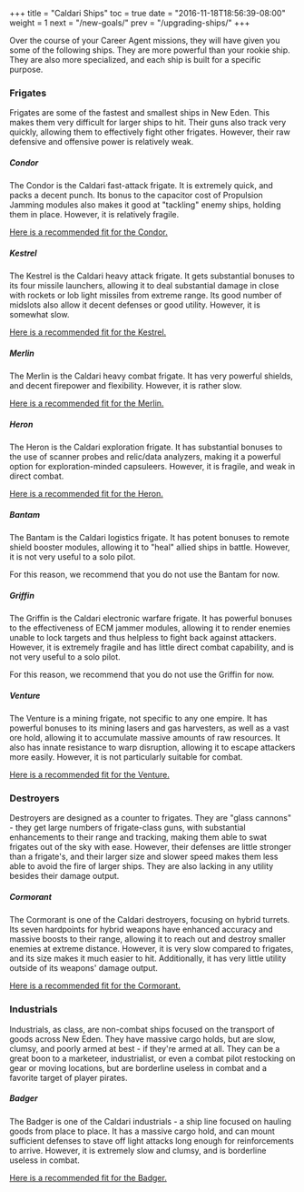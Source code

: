 +++
title = "Caldari Ships"
toc = true
date = "2016-11-18T18:56:39-08:00"
weight = 1
next = "/new-goals/"
prev = "/upgrading-ships/"
+++

Over the course of your Career Agent missions, 
they will have given you some of the following ships.
They are more powerful than your rookie ship.
They are also more specialized, and each ship is built for a specific purpose.

### Frigates

Frigates are some of the fastest and smallest ships in New Eden.
This makes them very difficult for larger ships to hit.
Their guns also track very quickly, allowing them to effectively fight other frigates.
However, their raw defensive and offensive power is relatively weak.

##### Condor

The Condor is the Caldari fast-attack frigate.
It is extremely quick, and packs a decent punch.
Its bonus to the capacitor cost of Propulsion Jamming modules 
also makes it good at "tackling" enemy ships, holding them in place.
However, it is relatively fragile.

[Here is a recommended fit for the Condor.](/upgrading-ships/caldari/condor/)

##### Kestrel

The Kestrel is the Caldari heavy attack frigate.
It gets substantial bonuses to its four missile launchers,
allowing it to deal substantial damage in close with rockets or lob light missiles from extreme range.
Its good number of midslots also allow it decent defenses or good utility.
However, it is somewhat slow.

[Here is a recommended fit for the Kestrel.](/upgrading-ships/caldari/kestrel/)

##### Merlin

The Merlin is the Caldari heavy combat frigate.
It has very powerful shields, and decent firepower and flexibility.
However, it is rather slow.

[Here is a recommended fit for the Merlin.](/upgrading-ships/caldari/merlin/)

##### Heron

The Heron is the Caldari exploration frigate.
It has substantial bonuses to the use of scanner probes and relic/data analyzers,
making it a powerful option for exploration-minded capsuleers.
However, it is fragile, and weak in direct combat.

[Here is a recommended fit for the Heron.](/upgrading-ships/caldari/heron/)

##### Bantam

The Bantam is the Caldari logistics frigate.
It has potent bonuses to remote shield booster modules,
allowing it to "heal" allied ships in battle.
However, it is not very useful to a solo pilot.

For this reason, we recommend that you do not use the Bantam for now.

##### Griffin

The Griffin is the Caldari electronic warfare frigate.
It has powerful bonuses to the effectiveness of ECM jammer modules,
allowing it to render enemies unable to lock targets 
and thus helpless to fight back against attackers.
However, it is extremely fragile and has little direct combat capability, 
and is not very useful to a solo pilot.

For this reason, we recommend that you do not use the Griffin for now.

##### Venture

The Venture is a mining frigate, not specific to any one empire.
It has powerful bonuses to its mining lasers and gas harvesters,
as well as a vast ore hold, allowing it to accumulate massive amounts of raw resources.
It also has innate resistance to warp disruption, allowing it to escape attackers more easily.
However, it is not particularly suitable for combat.

[Here is a recommended fit for the Venture.](/upgrading-ships/caldari/venture/)

### Destroyers

Destroyers are designed as a counter to frigates.
They are "glass cannons" - they get large numbers of frigate-class guns,
with substantial enhancements to their range and tracking,
making them able to swat frigates out of the sky with ease.
However,  their defenses are little stronger than a frigate's,
and their larger size and slower speed makes them less able to avoid the fire
of larger ships.  They are also lacking in any utility besides their damage output. 

##### Cormorant

The Cormorant is one of the Caldari destroyers, focusing on hybrid turrets.
Its seven hardpoints for hybrid weapons have enhanced accuracy and
massive boosts to their range,
allowing it to reach out and destroy smaller enemies at extreme distance.
However, it is very slow compared to frigates, and its size makes it much easier to hit.
Additionally, it has very little utility outside of its weapons' damage output.

[Here is a recommended fit for the Cormorant.](/upgrading-ships/caldari/cormorant/)

### Industrials

Industrials, as class, are non-combat ships focused on the transport of goods across New Eden.
They have massive cargo holds, but are slow, clumsy, and poorly armed at best - if they're armed at all.
They can be a great boon to a marketeer, industrialist, 
or even a combat pilot restocking on gear or moving locations,
but are borderline useless in combat and a favorite target of player pirates.

##### Badger

The Badger is one of the Caldari industrials - a ship line focused on hauling goods from place to place.
It has a massive cargo hold, and can mount sufficient defenses to stave off light attacks
long enough for reinforcements to arrive.
However, it is extremely slow and clumsy, and is borderline useless in combat.

[Here is a recommended fit for the Badger.](/upgrading-ships/caldari/badger/)